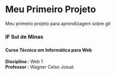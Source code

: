 # Meu Primeiro Projeto
Meu primeiro projeto para aprendizagem sobre git

### IF Sul de Minas <h3>
#### Curso Técnico em Informática para Web <h4>

**Disciplina :** Web 1 <br>
**Professor  :** Wagner Celso Josué <br>


